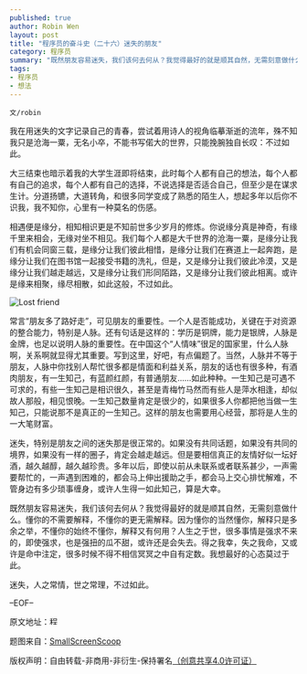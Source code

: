 ```yaml
---
published: true
author: Robin Wen
layout: post
title: "程序员的奋斗史（二十六）迷失的朋友"
category: 程序员
summary: "既然朋友容易迷失，我们该何去何从？我觉得最好的就是顺其自然，无需刻意做什么。懂你的不需要解释，不懂你的更无需解释。因为懂你的当然懂你，解释只是多余之举，不懂你的始终不懂你，解释又有何用？人生之于世，很多事情是强求不来的，即使强求，也是强扭的瓜不甜，或许还是会失去。得之我幸，失之我命，又或许是命中注定，很多时候不得不相信冥冥之中自有定数。我想最好的心态莫过于此。"
tags: 
- 程序员
- 想法
---
```


`文/robin`

我在用迷失的文字记录自己的青春，尝试着用诗人的视角临摹渐逝的流年，殊不知我只是沧海一粟，无名小卒，不能书写偌大的世界，只能挽腕独自长叹：不过如此。

大三结束也暗示着我的大学生涯即将结束，此时每个人都有自己的想法，每个人都有自己的追求，每个人都有自己的选择，不说选择是否适合自己，但至少是在谋求生计。分道扬镳，大道转角，和很多同学变成了熟悉的陌生人，想起多年以后你不识我，我不知你，心里有一种莫名的伤感。

相遇便是缘分，相知相识更是不知前世多少岁月的修炼。你说缘分真是神奇，有缘千里来相会，无缘对坐不相见。我们每个人都是大千世界的沧海一粟，是缘分让我们有机会同窗三载，是缘分让我们彼此相惜，是缘分让我们在赛道上一起奔跑，是缘分让我们在图书馆一起接受书籍的洗礼，但是，又是缘分让我们彼此冷漠，又是缘分让我们越走越远，又是缘分让我们形同陌路，又是缘分让我们彼此相离。或许是缘来相聚，缘尽相散，如此这般，不过如此。

![Lost friend](https://cdn.wenguobing.com/P8DS2Vw.png)

常言“朋友多了路好走”，可见朋友的重要性。一个人是否能成功，关键在于对资源的整合能力，特别是人脉。还有句话是这样的：学历是铜牌，能力是银牌，人脉是金牌，也足以说明人脉的重要性。在中国这个“人情味”很足的国家里，什么人脉啊，关系啊就显得尤其重要。写到这里，好吧，有点偏题了。当然，人脉并不等于朋友，人脉中你找别人帮忙很多都是情面和利益关系，朋友的话也有很多种，有酒肉朋友，有一生知己，有蓝颜红颜，有普通朋友……如此种种。一生知己是可遇不可求的，有些一生知己是相识很久，甚至是青梅竹马然而有些人是萍水相逢，却似故人那般，相见恨晚。一生知己数量肯定是很少的，如果很多人你都把他当做一生知己，只能说那不是真正的一生知己。这样的朋友也需要用心经营，那将是人生的一大笔财富。

迷失，特别是朋友之间的迷失那是很正常的。如果没有共同话题，如果没有共同的境界，如果没有一样的圈子，肯定会越走越远。但是要相信真正的友情好似一坛好酒，越久越醇，越久越珍贵。多年以后，即使以前从未联系或者联系甚少，一声需要帮忙的，一声遇到困难的，都会马上伸出援助之手，都会马上交心排忧解难，不管身边有多少琐事缠身，或许人生得一如此知己，算是大幸。

既然朋友容易迷失，我们该何去何从？我觉得最好的就是顺其自然，无需刻意做什么。懂你的不需要解释，不懂你的更无需解释。因为懂你的当然懂你，解释只是多余之举，不懂你的始终不懂你，解释又有何用？人生之于世，很多事情是强求不来的，即使强求，也是强扭的瓜不甜，或许还是会失去。得之我幸，失之我命，又或许是命中注定，很多时候不得不相信冥冥之中自有定数。我想最好的心态莫过于此。

迷失，人之常情，世之常理，不过如此。

–EOF–

原文地址：<a href="http://blog.csdn.net/justdb/article/details/9500233" target="_blank"><img src="https://cdn.wenguobing.com/BROigUO.jpg" title="程序员的奋斗史（二十六）迷失的朋友" height="16px" width="16px" border="0" alt="程序员的奋斗史（二十六）迷失的朋友" /></a>

题图来自：<a href="http://smallscreenscoop.com/claire-kate-lost/37069/" target="_blank">SmallScreenScoop</a>

版权声明：自由转载-非商用-非衍生-保持署名<a href="http://creativecommons.org/licenses/by-nc-nd/4.0/deed.zh" target="_blank">（创意共享4.0许可证）</a>
